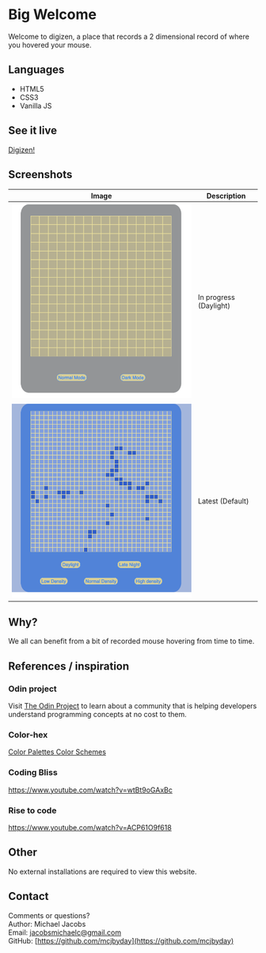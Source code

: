 # Big Welcome
Welcome to digizen, a place that records a 2 dimensional record of where you hovered your mouse. <br>

## Languages
- HTML5
- CSS3
- Vanilla JS

## See it live
[Digizen!](https://mcjbyday.github.io/digizen/)

## Screenshots
| Image | Description |
| --- | ----------- |
| ![Webpage Screenshot 1](./assets/screenshots/screenshot1_inProgress.png) | In progress (Daylight) |
| ![Webpage Screenshot 2](./assets/screenshots/screenshot2_Latest.png) | Latest (Default) |

## Why?
We all can benefit from a bit of recorded mouse hovering from time to time.<br>


## References / inspiration

### Odin project
Visit [The Odin Project](https://www.theodinproject.com/) to learn about a community that is helping developers understand programming concepts at no cost to them.

### Color-hex
[Color Palettes Color Schemes](https://www.color-hex.com/color-palettes/)

### Coding Bliss
https://www.youtube.com/watch?v=wtBt9oGAxBc

### Rise to code
https://www.youtube.com/watch?v=ACP61O9f618

## Other
<p>No external installations are required to view this website. 

## Contact
Comments or questions? <br>
Author: Michael Jacobs <br>
Email: jacobsmichaelc@gmail.com <br>
GitHub: [https://github.com/mcjbyday](https://github.com/mcjbyday) <br>